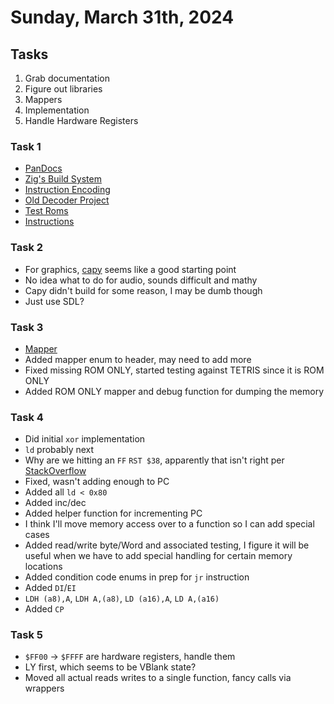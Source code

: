 # Sunday, March 31th, 2024

## Tasks

1. Grab documentation
2. Figure out libraries
3. Mappers
4. Implementation
5. Handle Hardware Registers

### Task 1
  - [PanDocs](https://gbdev.io/pandocs/)
  - [Zig's Build System](https://ziglang.org/learn/build-system/)
  - [Instruction Encoding](https://www.pastraiser.com/cpu/gameboy/gameboy_opcodes.html)
  - [Old Decoder Project](https://github.com/awjnsn/gbdump)
  - [Test Roms](https://github.com/c-sp/gameboy-test-roms)
  - [Instructions](https://rgbds.gbdev.io/docs/v0.7.0/gbz80.7)

### Task 2
  - For graphics, [capy](https://capy-ui.org) seems like a good starting point
  - No idea what to do for audio, sounds difficult and mathy
  - Capy didn't build for some reason, I may be dumb though
  - Just use SDL?

### Task 3
  - [Mapper](https://gbdev.io/pandocs/MBCs.html)
  - Added mapper enum to header, may need to add more
  - Fixed missing ROM ONLY, started testing against TETRIS since it is ROM ONLY
  - Added ROM ONLY mapper and debug function for dumping the memory

### Task 4
  - Did initial `xor` implementation
  - `ld` probably next
  - Why are we hitting an `FF` `RST $38`, apparently that isn't right per
    [StackOverflow](https://retrocomputing.stackexchange.com/questions/15116/how-does-the-rst-operation-of-gameboy-sharp-lr35902-work)
  - Fixed, wasn't adding enough to PC
  - Added all `ld < 0x80`
  - Added inc/dec
  - Added helper function for incrementing PC
  - I think I'll move memory access over to a function so I can add special cases
  - Added read/write byte/Word and associated testing, I figure it will be useful
    when we have to add special handling for certain memory locations
  - Added condition code enums in prep for `jr` instruction
  - Added `DI`/`EI`
  - `LDH (a8),A`, `LDH A,(a8)`, `LD (a16),A`, `LD A,(a16)`
  - Added `CP`

### Task 5
  - `$FF00` -> `$FFFF` are hardware registers, handle them
  - LY first, which seems to be VBlank state?
  - Moved all actual reads writes to a single function, fancy calls via wrappers
